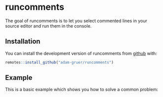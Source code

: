 
<!-- README.md is generated from README.Rmd. Please edit that file -->

# runcomments

<!-- badges: start -->
<!-- badges: end -->

The goal of runcomments is to let you select commented lines in your
source editor and run them in the console.

## Installation

You can install the development version of runcomments from
[github](https://github.com) with:

``` r
remotes::install_github("adam-gruer/runcomments")
```

## Example

This is a basic example which shows you how to solve a common problem:
